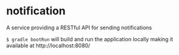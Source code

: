# notification

A service providing a RESTful API for sending notifications

`$ gradle bootRun` will build and run the application locally making it available at http://localhost:8080/

